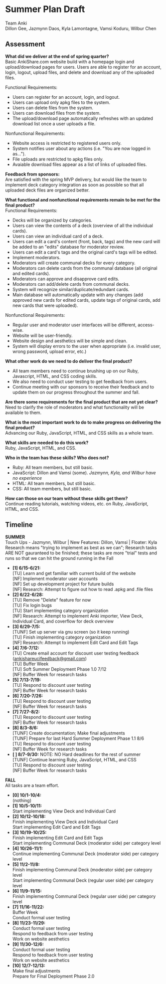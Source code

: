 # Summer Plan Draft
Team Anki<br>
Dillon Gee, Jazmynn Daos, Kyla Lamontagne, Vamsi Koduru, Wilbur Chen

## Assessment
<b>What did we deliver at the end of spring quarter?</b><br>
Basic AnkiShare.com website build with a homepage login and upload/download pages for users. Users are able to register for an account, login, logout, upload files, and delete and download any of the uploaded files. 

Functional Requirements:
+ Users can register for an account, login, and logout.
+ Users can upload only apkg files to the system.
+ Users can delete files from the system.
+ Users can download files from the system.
+ The upload/download page automatically refreshes with an updated download list once a user uploads a file.

Nonfunctional Requirements:
+ Website access is restricted to registered users only.
+ System notifies user about any actions (i.e. "You are now logged in as...").
+ File uploads are restricted to apkg files only.
+ Avaiable download files appear as a list of links of uploaded files.

<b>Feedback from sponsors:</b><br>
Are satisfied with the spring MVP delivery, but would like the team to implement deck category integration as soon as possible so that all uploaded deck files are organized better.<br>

<b>What functional and nonfunctional requirements remain to be met for the final product?</b><br>
Functional Requirements:
+ Decks will be organized by categories.
+ Users can view the contents of a deck (overview of all the individual cards).
+ Users can view an individual card of a deck.
+ Users can edit a card's content (front, back, tags) and the new card will be added to an "edits" database for moderator review.
+ Users can edit a card's tags and the original card's tags will be edited.
+ Implement moderators.
+ Moderators will create communal decks for every category.
+ Moderators can delete cards from the communal database (all original and edited cards).
+ Moderators can approve and disapprove card edits.
+ Moderators can add/delete cards from communal decks.
+ System will recognize similar/duplicate/redundant cards.
+ Main database will automatically update with any changes (add approved new cards for edited cards, update tags of original cards, add new cards that were uploaded).

Nonfunctional Requirements:
+ Regular user and moderator user interfaces will be different, access-wise.
+ Website will be user-friendly.
+ Website design and aesthetics will be simple and clean.
+ System will display errors to the user when appropriate (i.e. invalid user, wrong password, upload error, etc.)


<b>What other work do we need to do deliver the final product?</b>
+ All team members need to continue brushing up on our Ruby, Javascript, HTML, and CSS coding skills.
+ We also need to conduct user testing to get feedback from users.
+ Continue meeting with our sponsors to receive their feedback and to update them on our progress throughout the summer and fall.

<b>Are there some requirements for the final product that are not yet clear?</b><br>
Need to clarify the role of moderators and what functionality will be available to them.<br>

<b>What is the most important work to do to make progress on delivering the final product?</b><br>
Advancing our Ruby, JavaScript, HTML, and CSS skills as a whole team.

<b>What skills are needed to do this work?</b><br>
Ruby, JavaScript, HTML, and CSS.<br>

<b>Who in the team has these skills? Who does not?</b>
+ Ruby: All team members, but still basic.
+ JavaScript: Dillon and Vamsi (some). <i>Jazmynn, Kyla, and Wilbur have no experience</i>
+ HTML: All team members, but still basic.
+ CSS: All team members, but still basic.

<b>How can those on our team without these skills get them?</b><br>
Continue reading tutorials, watching videos, etc. on Ruby, JavaScript, HTML, and CSS.

## Timeline
<b>SUMMER</b><br>
Touch Ups - Jazmynn, Wilbur | New Features: Dillon, Vamsi | Floater: Kyla<br>
Research means "trying to implement as best as we can"; Research tasks ARE NOT gauranteed to be finished; these tasks are more "trial" tests and runs so that we can hit the ground running in the Fall
+ <b>[1] 6/15-6/21:</b><br>
[TU] Learn and get familiar with current build of the website<br>
[NF] Implement moderator user accounts<br>
[NF] Set up development project for future builds<br>
[NF] Research: Attempt to figure out how to read .apkg and .file files
+ <b>[2] 6/22-6/28:</b><br>
[TU] Remove "Delete" feature for now<br>
[TU] Fix login bugs<br>
[TU] Start implementing category organization<br>
[NF] Research: Attempt to implement Anki importer, View Deck, Individual Card, and coverflow for deck overview
+ <b>[3] 6/29-7/5:</b><br>
[TUNF] Set up server via gnu screen (so it keep running)<br>
[TU] Finish implementing category organization<br>
[NF] Research: Attempt to implement Edit Card and Edit Tags
+ <b>[4] 7/6-7/12:</b><br>
[TU] Create email account for discount user testing feedback (ankishareucifeedback@gmail.com)<br>
[TU] Buffer Week<br>
[TU] Soft Summer Deployment Phase 1.0 7/12<br>
[NF] Buffer Week for research tasks
+ <b>[5] 7/13-7/19:</b><br>
[TU] Respond to discount user testing<br>
[NF] Buffer Week for research tasks
+ <b>[6] 7/20-7/26:</b><br>
[TU] Respond to discount user testing<br>
[NF] Buffer Week for research tasks
+ <b>[7] 7/27-8/2:</b><br>
[TU] Respond to discount user testing<br>
[NF] Buffer Week for research tasks
+ <b>[8] 8/3-8/6:</b><br>
[TUNF] Create documentation; Make final adjustments<br>
[TUNF] Prepare for last Hard Summer Deployment Phase 1.1 8/6<br>
[TU] Respond to discount user testing<br>
[NF] Buffer Week for research tasks
+ <b>[ ] 8/7-9/30:</b>
NOTE: NO Hard deadlines for the rest of summer<br>
[TUNF] Continue learning Ruby, JavaScript, HTML, and CSS<br>
[TU] Respond to discount user testing<br>
[NF] Buffer Week for research tasks<br>

<b>FALL</b><br>
All tasks are a team effort.
+ <b>[0] 10/1-10/4:</b><br>
(nothing)
+ <b>[1] 10/5-10/11:</b><br>
Start implementing View Deck and Individual Card
+ <b>[2] 10/12-10/18:</b><br>
Finish implementing View Deck and Individual Card<br>
Start implementing Edit Card and Edit Tags
+ <b>[3] 10/19-10/25:</b><br>
Finish implementing Edit Card and Edit Tags<br>
Start implementing Communal Deck (moderator side) per category level
+ <b>[4] 10/26-11/1:</b><br>
Continue implementing Communal Deck (moderator side) per category level
+ <b>[5] 11/2-11/8:</b><br>
Finish implementing Communal Deck (moderator side) per category level<br>
Start implementing Communal Deck (regular user side) per category level
+ <b>[6] 11/9-11/15:</b><br>
Finish implementing Communal Deck (regular user side) per category level
+ <b>[7] 11/16-11/22:</b><br>
Buffer Week<br>
Conduct formal user testing
+ <b>[8] 11/23-11/29:</b><br>
Conduct formal user testing<br>
Respond to feedback from user testing<br>
Work on website aesthetics
+ <b>[9] 11/30-12/6:</b><br>
Conduct formal user testing<br>
Respond to feedback from user testing
<br>Work on website aesthetics
+ <b>[10] 12/7-12/13:</b><br>
Make final adjustments<br>
Prepare for Final Deployment Phase 2.0
